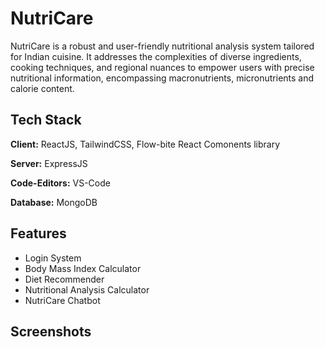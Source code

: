 
# NutriCare

NutriCare is a robust and user-friendly nutritional analysis system tailored for Indian cuisine. It addresses the complexities of diverse ingredients, cooking techniques, and regional nuances to empower users with precise nutritional information, encompassing macronutrients, micronutrients and calorie content.


## Tech Stack

**Client:** ReactJS, TailwindCSS, Flow-bite React Comonents library

**Server:** ExpressJS

**Code-Editors:** VS-Code

**Database:** MongoDB

## Features

- Login System
- Body Mass Index Calculator
- Diet Recommender
- Nutritional Analysis Calculator
- NutriCare Chatbot

## Screenshots


